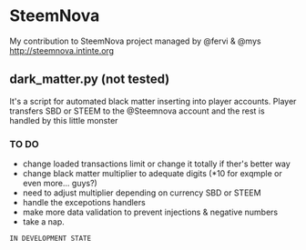 # SteemNova
My contribution to SteemNova project managed by @fervi & @mys
http://steemnova.intinte.org

## dark_matter.py (not tested)
It's a script for automated black matter inserting into player accounts.
Player transfers SBD or STEEM to the @Steemnova account and the rest is handled by this little monster
### TO DO
- change loaded transactions limit or change it totally if ther's better way
- change black matter multiplier to adequate digits (*10 for exqmple or even more... guys?)
- need to adjust multiplier depending on currency SBD or STEEM 
- handle the excepotions handlers
- make more data validation to prevent injections & negative numbers
- take a nap.




`IN DEVELOPMENT STATE`
